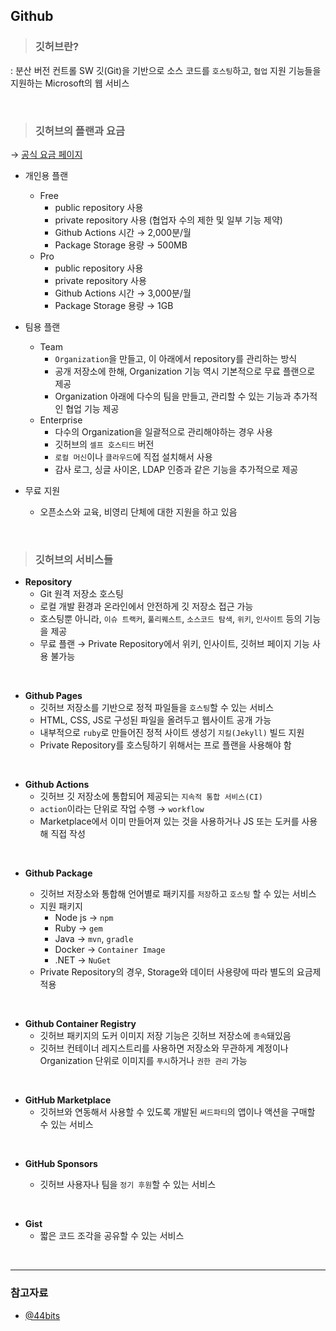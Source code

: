 ## Github

> ### 깃허브란?

: 분산 버전 컨트롤 SW 깃(Git)을 기반으로 소스 코드를 `호스팅`하고, `협업` 지원 기능들을 지원하는 Microsoft의 웹 서비스

<br>

> ### 깃허브의 플랜과 요금

→ [공식 요금 페이지](https://github.com/pricing)

- 개인용 플랜

  - Free
    - public repository 사용
    - private repository 사용 (협업자 수의 제한 및 일부 기능 제약)
    - Github Actions 시간 → 2,000분/월
    - Package Storage 용량 → 500MB
  - Pro
    - public repository 사용
    - private repository 사용
    - Github Actions 시간 → 3,000분/월
    - Package Storage 용량 → 1GB

- 팀용 플랜

  - Team
    - `Organization`을 만들고, 이 아래에서 repository를 관리하는 방식
    - 공개 저장소에 한해, Organization 기능 역시 기본적으로 무료 플랜으로 제공
    - Organization 아래에 다수의 팀을 만들고, 관리할 수 있는 기능과 추가적인 협업 기능 제공
  - Enterprise
    - 다수의 Organization을 일괄적으로 관리해야하는 경우 사용
    - 깃허브의 `셀프 호스티드` 버전
    - `로컬 머신`이나 `클라우드`에 직접 설치해서 사용
    - 감사 로그, 싱글 사이온, LDAP 인증과 같은 기능을 추가적으로 제공

- 무료 지원
  - 오픈소스와 교육, 비영리 단체에 대한 지원을 하고 있음

<br>

> ### 깃허브의 서비스들

- **Repository**
  - Git 원격 저장소 호스팅
  - 로컬 개발 환경과 온라인에서 안전하게 깃 저장소 접근 가능
  - 호스팅뿐 아니라, `이슈 트랙커`, `풀리퀘스트`, `소스코드 탐색`, `위키`, `인사이트` 등의 기능을 제공
  - 무료 플랜 → Private Repository에서 위키, 인사이트, 깃허브 페이지 기능 사용 불가능

<br>

- **Github Pages**
  - 깃허브 저장소를 기반으로 정적 파일들을 `호스팅`할 수 있는 서비스
  - HTML, CSS, JS로 구성된 파일을 올려두고 웹사이트 공개 가능
  - 내부적으로 `ruby`로 만들어진 정적 사이트 생성기 `지킬(Jekyll)` 빌드 지원
  - Private Repository를 호스팅하기 위해서는 프로 플랜을 사용해야 함

<br>

- **Github Actions**
  - 깃허브 깃 저장소에 통합되어 제공되는 `지속적 통합 서비스(CI)`
  - `action`이라는 단위로 작업 수행 → `workflow`
  - Marketplace에서 이미 만들어져 있는 것을 사용하거나 JS 또는 도커를 사용해 직접 작성

<br>

- **Github Package**

  - 깃허브 저장소와 통합해 언어별로 패키지를 `저장`하고 `호스팅` 할 수 있는 서비스
  - 지원 패키지
    - Node js → `npm`
    - Ruby → `gem`
    - Java → `mvn`, `gradle`
    - Docker → `Container Image`
    - .NET → `NuGet`
  - Private Repository의 경우, Storage와 데이터 사용량에 따라 별도의 요금제 적용

<br>

- **Github Container Registry**
  - 깃허브 패키지의 도커 이미지 저장 기능은 깃허브 저장소에 `종속`돼있음
  - 깃허브 컨테이너 레지스트리를 사용하면 저장소와 무관하게 계정이나 Organization 단위로 이미지를 `푸시`하거나 `권한 관리` 가능

<br>

- **GitHub Marketplace**
  - 깃허브와 연동해서 사용할 수 있도록 개발된 `써드파티`의 앱이나 액션을 구매할 수 있는 서비스

<br>

- **GitHub Sponsors**

  - 깃허브 사용자나 팀을 `정기 후원`할 수 있는 서비스

<br>

- **Gist**
  - 짧은 코드 조각을 공유할 수 있는 서비스

<br>

---

### 참고자료

- [@44bits](https://www.44bits.io/ko/keyword/github#저장소repository)
